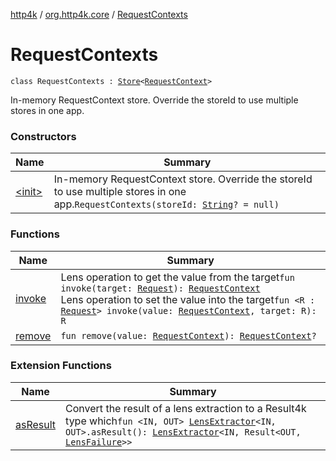 [http4k](../../index.md) / [org.http4k.core](../index.md) / [RequestContexts](./index.md)

# RequestContexts

`class RequestContexts : `[`Store`](../-store/index.md)`<`[`RequestContext`](../-request-context/index.md)`>`

In-memory RequestContext store. Override the storeId to use multiple stores in one app.

### Constructors

| Name | Summary |
|---|---|
| [&lt;init&gt;](-init-.md) | In-memory RequestContext store. Override the storeId to use multiple stores in one app.`RequestContexts(storeId: `[`String`](https://kotlinlang.org/api/latest/jvm/stdlib/kotlin/-string/index.html)`? = null)` |

### Functions

| Name | Summary |
|---|---|
| [invoke](invoke.md) | Lens operation to get the value from the target`fun invoke(target: `[`Request`](../-request/index.md)`): `[`RequestContext`](../-request-context/index.md)<br>Lens operation to set the value into the target`fun <R : `[`Request`](../-request/index.md)`> invoke(value: `[`RequestContext`](../-request-context/index.md)`, target: R): R` |
| [remove](remove.md) | `fun remove(value: `[`RequestContext`](../-request-context/index.md)`): `[`RequestContext`](../-request-context/index.md)`?` |

### Extension Functions

| Name | Summary |
|---|---|
| [asResult](../../org.http4k.lens/as-result.md) | Convert the result of a lens extraction to a Result4k type which`fun <IN, OUT> `[`LensExtractor`](../../org.http4k.lens/-lens-extractor/index.md)`<IN, OUT>.asResult(): `[`LensExtractor`](../../org.http4k.lens/-lens-extractor/index.md)`<IN, Result<OUT, `[`LensFailure`](../../org.http4k.lens/-lens-failure/index.md)`>>` |
